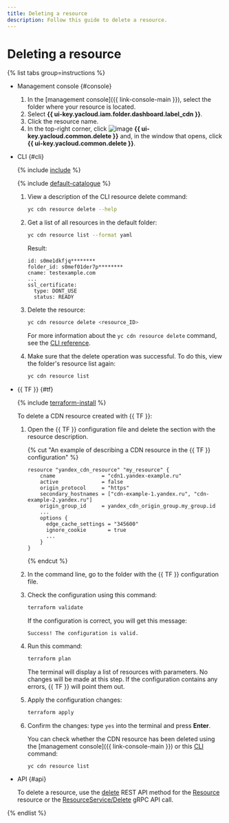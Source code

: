 ```yaml
---
title: Deleting a resource
description: Follow this guide to delete a resource.
---
```


# Deleting a resource

{% list tabs group=instructions %}

- Management console {#console}

  1. In the [management console]({{ link-console-main }}), select the folder where your resource is located.
  1. Select **{{ ui-key.yacloud.iam.folder.dashboard.label_cdn }}**.
  1. Click the resource name.
  1. In the top-right corner, click ![image](../../../_assets/console-icons/trash-bin.svg) **{{ ui-key.yacloud.common.delete }}** and, in the window that opens, click **{{ ui-key.yacloud.common.delete }}**.

- CLI {#cli}

  {% include [include](../../../_includes/cli-install.md) %}

  {% include [default-catalogue](../../../_includes/default-catalogue.md) %}

  1. View a description of the CLI resource delete command:

     ```bash
     yc cdn resource delete --help
     ```

  1. Get a list of all resources in the default folder:

     ```bash
     yc cdn resource list --format yaml
     ```

     Result:

     ```text
     id: s0me1dkfjq********
     folder_id: s0mef01der7p********
     cname: testexample.com
     ...
     ssl_certificate:
       type: DONT_USE
       status: READY
     ```

  1. Delete the resource:

     ```bash
     yc cdn resource delete <resource_ID>
     ```

     For more information about the `yc cdn resource delete` command, see the [CLI reference](../../../cli/cli-ref/managed-services/cdn/resource/delete.md).
  1. Make sure that the delete operation was successful. To do this, view the folder's resource list again:

     ```bash
     yc cdn resource list
     ```

- {{ TF }} {#tf}

  {% include [terraform-install](../../../_includes/terraform-install.md) %}

  To delete a CDN resource created with {{ TF }}:
  1. Open the {{ TF }} configuration file and delete the section with the resource description.

      {% cut "An example of describing a CDN resource in the {{ TF }} configuration" %}

     ```hcl
     resource "yandex_cdn_resource" "my_resource" {
         cname               = "cdn1.yandex-example.ru"
         active              = false
         origin_protocol     = "https"
         secondary_hostnames = ["cdn-example-1.yandex.ru", "cdn-example-2.yandex.ru"]
         origin_group_id     = yandex_cdn_origin_group.my_group.id
         ...
         options {
           edge_cache_settings = "345600"
           ignore_cookie       = true
           ...
         }
     }
     ```

     {% endcut %}

  1. In the command line, go to the folder with the {{ TF }} configuration file.
  1. Check the configuration using this command:

     ```bash
     terraform validate
     ```

     If the configuration is correct, you will get this message:

     ```text
     Success! The configuration is valid.
     ```

  1. Run this command:

     ```bash
     terraform plan
     ```

     The terminal will display a list of resources with parameters. No changes will be made at this step. If the configuration contains any errors, {{ TF }} will point them out.
  1. Apply the configuration changes:

     ```bash
     terraform apply
     ```

  1. Confirm the changes: type `yes` into the terminal and press **Enter**.

     You can check whether the CDN resource has been deleted using the [management console]({{ link-console-main }}) or this [CLI](../../../cli/quickstart.md) command:

     ```bash
     yc cdn resource list
     ```

- API {#api}

  To delete a resource, use the [delete](../../api-ref/Resource/delete.md) REST API method for the [Resource](../../api-ref/Resource/index.md) resource or the [ResourceService/Delete](../../api-ref/grpc/Resource/delete.md) gRPC API call.

{% endlist %}